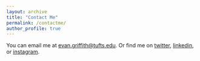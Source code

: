```yaml
---
layout: archive
title: "Contact Me"
permalink: /contactme/
author_profile: true
---
```


You can email me at evan.griffith@tufts.edu. Or find me on [twitter](https://twitter.com/evfitzgriff?lang=en), [linkedin](https://www.linkedin.com/in/evan-griffith/), or [instagram](https://www.instagram.com/evfitzgriff/). 
